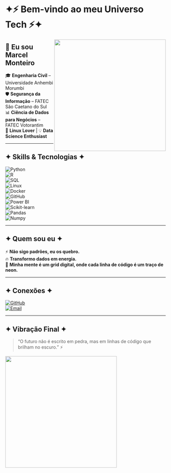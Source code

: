 # ✦⚡ Bem-vindo ao meu Universo Tech ⚡✦

<img src="https://media.giphy.com/media/xTiTnqUxyWbsAXq7Ju/giphy.gif" width="350" align="right">

## 👋 Eu sou **Marcel Monteiro**

🎓 **Engenharia Civil** – Universidade Anhembi Morumbi  
🛡️ **Segurança da Informação** – FATEC São Caetano do Sul  
📊 **Ciência de Dados para Negócios** – FATEC Votorantim  
🐧 **Linux Lover** | 💡 **Data Science Enthusiast**

---

## ✦ Skills & Tecnologias ✦

![Python](https://img.shields.io/badge/Python-FF00FF?style=for-the-badge&logo=python&logoColor=white)  
![R](https://img.shields.io/badge/R-39FF14?style=for-the-badge&logo=r&logoColor=black)  
![SQL](https://img.shields.io/badge/SQL-00FFFF?style=for-the-badge&logo=postgresql&logoColor=black)  
![Linux](https://img.shields.io/badge/Linux-FFD700?style=for-the-badge&logo=linux&logoColor=black)  
![Docker](https://img.shields.io/badge/Docker-FF1493?style=for-the-badge&logo=docker&logoColor=white)  
![GitHub](https://img.shields.io/badge/GitHub-0A0A0A?style=for-the-badge&logo=github&logoColor=FF00FF)  
![Power BI](https://img.shields.io/badge/Power%20BI-FF4500?style=for-the-badge&logo=powerbi&logoColor=black)  
![Scikit-learn](https://img.shields.io/badge/Scikit--learn-00CED1?style=for-the-badge&logo=scikitlearn&logoColor=black)  
![Pandas](https://img.shields.io/badge/Pandas-7DF9FF?style=for-the-badge&logo=pandas&logoColor=black)  
![Numpy](https://img.shields.io/badge/Numpy-FF00FF?style=for-the-badge&logo=numpy&logoColor=white)  

---

## ✦ Quem sou eu ✦

⚡ **Não sigo padrões, eu os quebro.**  
🔥 **Transformo dados em energia.**  
🌌 **Minha mente é um grid digital, onde cada linha de código é um traço de neon.**  

---

## ✦ Conexões ✦

[![GitHub](https://img.shields.io/badge/GitHub-0A0A0A?style=for-the-badge&logo=github&logoColor=FF00FF)](https://github.com/MBR4V0)  
[![Email](https://img.shields.io/badge/Email-FF1493?style=for-the-badge&logo=gmail&logoColor=white)](mailto:m.balduino@icloud.com)  

---

## ✦ Vibração Final ✦

> “O futuro não é escrito em pedra, mas em linhas de código que brilham no escuro.” ⚡

<img src="https://media.giphy.com/media/l0MYt5jPR6QX5pnqM/giphy.gif" width="350">
